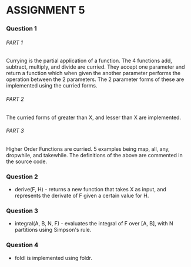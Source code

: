 # ASSIGNMENT 5

### Question 1

###### PART 1

Currying is the partial application of a function. The 4 functions add, subtract, multiply, and divide
are curried. They accept one parameter and return a function which when given the another parameter
performs the operation between the 2 parameters. The 2 parameter forms of these are implemented using the curried forms.

###### PART 2

The curried forms of greater than X, and lesser than X are implemented.

###### PART 3

Higher Order Functions are curried. 5 examples being map, all, any, dropwhile, and takewhile.
The definitions of the above are commented in the source code.

### Question 2

- derive(F, H) - returns a new function that takes X as input, and represents the derivate of F given a certain value for H.

### Question 3

- integral(A, B, N, F) - evaluates the integral of F over [A, B], with N partitions using Simpson's rule.

### Question 4

- foldl is implemented using foldr.
